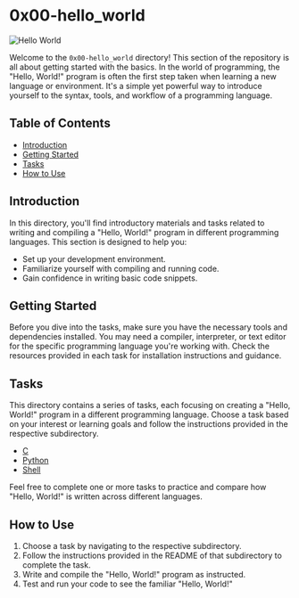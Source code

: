 # 0x00-hello_world

![Hello World](hello_world.png)

Welcome to the `0x00-hello_world` directory! This section of the repository is all about getting started with the basics. In the world of programming, the "Hello, World!" program is often the first step taken when learning a new language or environment. It's a simple yet powerful way to introduce yourself to the syntax, tools, and workflow of a programming language.

## Table of Contents

- [Introduction](#introduction)
- [Getting Started](#getting-started)
- [Tasks](#tasks)
- [How to Use](#how-to-use)

## Introduction

In this directory, you'll find introductory materials and tasks related to writing and compiling a "Hello, World!" program in different programming languages. This section is designed to help you:

- Set up your development environment.
- Familiarize yourself with compiling and running code.
- Gain confidence in writing basic code snippets.

## Getting Started

Before you dive into the tasks, make sure you have the necessary tools and dependencies installed. You may need a compiler, interpreter, or text editor for the specific programming language you're working with. Check the resources provided in each task for installation instructions and guidance.

## Tasks

This directory contains a series of tasks, each focusing on creating a "Hello, World!" program in a different programming language. Choose a task based on your interest or learning goals and follow the instructions provided in the respective subdirectory.

- [C](./0-preprocessor/)
- [Python](./1-compiler/)
- [Shell](./2-assembler/)

Feel free to complete one or more tasks to practice and compare how "Hello, World!" is written across different languages.

## How to Use

1. Choose a task by navigating to the respective subdirectory.
2. Follow the instructions provided in the README of that subdirectory to complete the task.
3. Write and compile the "Hello, World!" program as instructed.
4. Test and run your code to see the familiar "Hello, World!" 
